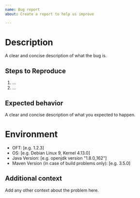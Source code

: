 ```yaml
---
name: Bug report
about: Create a report to help us improve

---
```


# Description
A clear and concise description of what the bug is.

## Steps to Reproduce
1. ...
2. ...

## Expected behavior
A clear and concise description of what you expected to happen.

# Environment
- OFT: [e.g. 1.2.3]
- OS: [e.g. Debian Linux 9, Kernel 4.13.0]
- Java Version: [e.g. openjdk version "1.8.0_162"]
- Maven Version (in case of build problems only): [e.g. 3.5.0]

## Additional context
Add any other context about the problem here.
